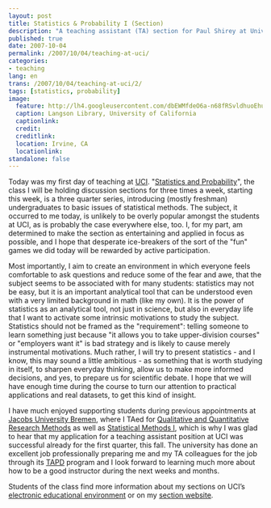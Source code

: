```yaml
---
layout: post
title: Statistics & Probability I (Section)
description: "A teaching assistant (TA) section for Paul Shirey at University of California, Irvine"
published: true
date: 2007-10-04
permalink: /2007/10/04/teaching-at-uci/
categories:
- teaching
lang: en
trans: /2007/10/04/teaching-at-uci/2/
tags: [statistics, probability]
image:
  feature: http://lh4.googleusercontent.com/dbEWMfdeO6a-n68fRSvldhuoEhuUV7rYnOOKN6pYd2HV=w884-h312-no
  caption: Langson Library, University of California
  captionlink:
  credit:
  creditlink:
  location: Irvine, CA
  locationlink:
standalone: false
---
```


Today was my first day of teaching at [UCI](http://www.uci.edu).
"[Statistics and Probability](https://eee.uci.edu/07f/70050/)", the class I will be holding discussion sections for three times a week, starting this week, is a three quarter series, introducing (mostly freshman) undergraduates to basic issues of statistical methods.
The subject, it occurred to me today, is unlikely to be overly popular amongst the students at UCI, as is probably the case everywhere else, too.
I, for my part, am determined to make the section as entertaining and applied in focus as possible, and I hope that desperate ice-breakers of the sort of the "fun" games we did today will be rewarded by active participation.

<!--more-->

Most importantly, I aim to create an environment in which everyone feels comfortable to ask questions and reduce some of the fear and awe, that the subject seems to be associated with for many students:
statistics may not be easy, but it is an important analytical tool that can be understood even with a very limited background in math (like my own).
It is the power of statistics as an analytical tool, not just in science, but also in everyday life that I want to activate some intrinsic motivations to study the subject.
Statistics should not be framed as the "requirement": telling someone to learn something just because "it allows you to take upper-division courses" or "employers want it" is bad strategy and is likely to cause merely instrumental motivations.
Much rather, I will try to present statistics - and I know, this may sound a little ambitious - as something that is worth studying in itself, to sharpen everyday thinking, allow us to make more informed decisions, and yes, to prepare us for scientific debate.
I hope that we will have enough time during the course to turn our attention to practical applications and real datasets, to get this kind of insight.

I have much enjoyed supporting students during previous appointments at [Jacobs University Bremen](http://www.jacobs-university.de), where I TAed for [Qualitative and Quantitative Research Methods](http://www.jacobs-university.de/academics/courses/Fall_2006/SHSS/990111_1/) as well as [Statistical Methods I](http://www.jacobs-university.de/academics/courses/Spring_2007/SHSS/990102_4/), which is why I was glad to hear that my application for a teaching assistant position at UCI was successful already for the first quarter, this fall.
The university has done an excellent job professionally preparing me and my TA colleagues for the job through its [TAPD](http://www.tltc.uci.edu/TAPDP.html) program and I look forward to learning much more about how to be a good instructor during the next weeks and months.

Students of the class find more information about my sections on UCI’s [electronic educational environment](https://eee.uci.edu/) or on my [section website](https://eee.uci.edu/07f/70052/).